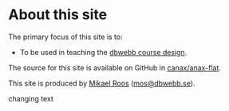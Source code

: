 About this site
==============================================

The primary focus of this site is to:

* To be used in teaching the [dbwebb course design](http://dbwebb.se/design).

The source for this site is available on GitHub in [canax/anax-flat](git@github.com:canax/anax-flat.git).

This site is produced by [Mikael Roos](https://mikaelroos.se) (mos@dbwebb.se).

changing text
